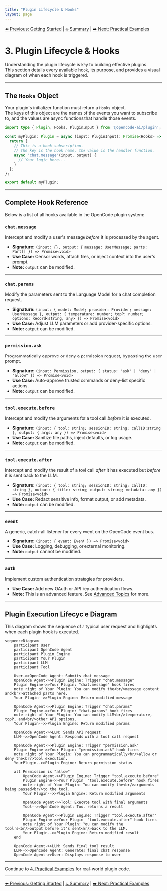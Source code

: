 ```yaml
---
title: "Plugin Lifecycle & Hooks"
layout: page
---
```


[⬅️ Previous: Getting Started](./02-getting-started.md) | [🔝 Summary](./README.md) | [➡️ Next: Practical Examples](./04-practical-examples.md)

# 3. Plugin Lifecycle & Hooks

Understanding the plugin lifecycle is key to building effective plugins.  
This section details every available hook, its purpose, and provides a visual diagram of when each hook is triggered.

---

## The `Hooks` Object

Your plugin's initializer function must return a `Hooks` object.  
The keys of this object are the names of the events you want to subscribe to, and the values are async functions that handle those events.

```typescript
import type { Plugin, Hooks, PluginInput } from '@opencode-ai/plugin';

const myPlugin: Plugin = async (input: PluginInput): Promise<Hooks> => {
  return {
    // This is a hook subscription.
    // The key is the hook name, the value is the handler function.
    async "chat.message"(input, output) {
      // Your logic here...
    }
  };
};

export default myPlugin;
```

---

## Complete Hook Reference

Below is a list of all hooks available in the OpenCode plugin system:

### `chat.message`
Intercept and modify a user's message *before* it is processed by the agent.

- **Signature:** `(input: {}, output: { message: UserMessage; parts: Part[] }) => Promise<void>`
- **Use Case:** Censor words, attach files, or inject context into the user's prompt.
- **Note:** `output` can be modified.

---

### `chat.params`
Modify the parameters sent to the Language Model for a chat completion request.

- **Signature:** `(input: { model: Model; provider: Provider; message: UserMessage }, output: { temperature: number; topP: number; options: Record<string, any> }) => Promise<void>`
- **Use Case:** Adjust LLM parameters or add provider-specific options.
- **Note:** `output` can be modified.

---

### `permission.ask`
Programmatically approve or deny a permission request, bypassing the user prompt.

- **Signature:** `(input: Permission, output: { status: "ask" | "deny" | "allow" }) => Promise<void>`
- **Use Case:** Auto-approve trusted commands or deny-list specific actions.
- **Note:** `output` can be modified.

---

### `tool.execute.before`
Intercept and modify the arguments for a tool call *before* it is executed.

- **Signature:** `(input: { tool: string; sessionID: string; callID:string }, output: { args: any }) => Promise<void>`
- **Use Case:** Sanitize file paths, inject defaults, or log usage.
- **Note:** `output` can be modified.

---

### `tool.execute.after`
Intercept and modify the result of a tool call *after* it has executed but *before* it is sent back to the LLM.

- **Signature:** `(input: { tool: string; sessionID: string; callID: string }, output: { title: string; output: string; metadata: any }) => Promise<void>`
- **Use Case:** Redact sensitive info, format output, or add metadata.
- **Note:** `output` can be modified.

---

### `event`
A generic, catch-all listener for every event on the OpenCode event bus.

- **Signature:** `(input: { event: Event }) => Promise<void>`
- **Use Case:** Logging, debugging, or external monitoring.
- **Note:** `output` cannot be modified.

---

### `auth`
Implement custom authentication strategies for providers.

- **Use Case:** Add new OAuth or API key authentication flows.
- **Note:** This is an advanced feature. See [Advanced Topics](./05-advanced-topics.md) for more.

---

## Plugin Execution Lifecycle Diagram

This diagram shows the sequence of a typical user request and highlights when each plugin hook is executed.

```mermaid
sequenceDiagram
    participant User
    participant OpenCode Agent
    participant Plugin Engine
    participant Your Plugin
    participant LLM
    participant Tool

    User->>OpenCode Agent: Submits chat message
    OpenCode Agent->>Plugin Engine: Trigger "chat.message"
    Plugin Engine->>Your Plugin: "chat.message" hook fires
    note right of Your Plugin: You can modify the<br/>message content and<br/>attached parts here.
    Your Plugin-->>Plugin Engine: Return modified message

    OpenCode Agent->>Plugin Engine: Trigger "chat.params"
    Plugin Engine->>Your Plugin: "chat.params" hook fires
    note right of Your Plugin: You can modify LLM<br/>temperature, topP, and<br/>other API options.
    Your Plugin-->>Plugin Engine: Return modified params

    OpenCode Agent->>LLM: Sends API request
    LLM-->>OpenCode Agent: Responds with a tool call request

    OpenCode Agent->>Plugin Engine: Trigger "permission.ask"
    Plugin Engine->>Your Plugin: "permission.ask" hook fires
    note right of Your Plugin: You can programmatically<br/>allow or deny the<br/>tool execution.
    YourPlugin-->>Plugin Engine: Return permission status

    alt Permission is "allow"
        OpenCode Agent->>Plugin Engine: Trigger "tool.execute.before"
        Plugin Engine->>Your Plugin: "tool.execute.before" hook fires
        note right of Your Plugin: You can modify the<br/>arguments being passed<br/>to the tool.
        Your Plugin-->>Plugin Engine: Return modified arguments

        OpenCode Agent->>Tool: Execute tool with final arguments
        Tool-->>OpenCode Agent: Tool returns a result

        OpenCode Agent->>Plugin Engine: Trigger "tool.execute.after"
        Plugin Engine->>Your Plugin: "tool.execute.after" hook fires
        note right of Your Plugin: You can modify the tool's<br/>output before it's sent<br/>back to the LLM.
        Your Plugin-->>Plugin Engine: Return modified result
    end

    OpenCode Agent->>LLM: Sends final tool result
    LLM-->>OpenCode Agent: Generates final chat response
    OpenCode Agent->>User: Displays response to user
```

---

Continue to [4. Practical Examples](./04-practical-examples.md) for real-world plugin code.

---
[⬅️ Previous: Getting Started](./02-getting-started.md) | [🔝 Summary](./README.md) | [➡️ Next: Practical Examples](./04-practical-examples.md)
